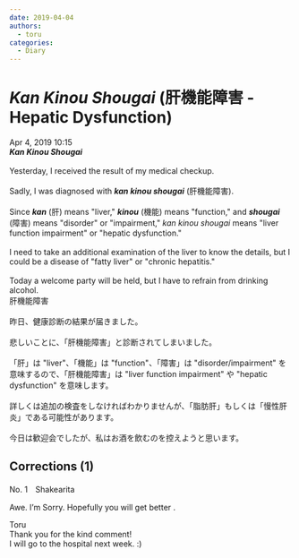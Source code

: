```yaml
---
date: 2019-04-04
authors:
  - toru
categories:
  - Diary
---
```


<h1 id="subject_show"><strong><em>Kan Kinou Shougai</strong></em> (肝機能障害 - Hepatic Dysfunction)</h1>
<div class="date">Apr 4, 2019 10:15</div>
<div id="post"><div id="body_show_ori">
<strong><em>Kan Kinou Shougai</strong></em><br/><br/>Yesterday, I received the result of my medical checkup.<br/><br/>Sadly, I was diagnosed with <strong><em>kan kinou shougai</em></strong> (肝機能障害).<br/><br/>Since <strong><em>kan</em></strong> (肝) means "liver," <strong><em>kinou</em></strong> (機能) means "function," and <strong><em>shougai</em></strong> (障害) means "disorder" or "impairment," <em>kan kinou shougai</em> means "liver function impairment" or "hepatic dysfunction."<br/><br/>I need to take an additional examination of the liver to know the details, but I could be a disease of "fatty liver" or "chronic hepatitis."<br/><br/>Today a welcome party will be held, but I have to refrain from drinking alcohol.
</div></div>

<!-- more -->

<div id="post_ja"><div id="body_show_mo">
肝機能障害<br/><br/>昨日、健康診断の結果が届きました。<br/><br/>悲しいことに、「肝機能障害」と診断されてしまいました。<br/><br/>「肝」は "liver"、「機能」は "function"、「障害」は "disorder/impairment" を意味するので、「肝機能障害」は "liver function impairment" や "hepatic dysfunction" を意味します。<br/><br/>詳しくは追加の検査をしなければわかりませんが、「脂肪肝」もしくは「慢性肝炎」である可能性があります。<br/><br/>今日は歓迎会でしたが、私はお酒を飲むのを控えようと思います。
</div></div>

## Corrections (1)
<div id="block"><div class="first_name"> No. 1　<span class="just_name">Shakearita </span></div><div id="block2">
<p class="comment_small">
 Awe. I’m Sorry. Hopefully you will get better .
</p>

</div><div class="name"><span class="just_name">Toru</span><br>
Thank you for the kind comment!<br/>I will go to the hospital next week. :)
</div>
</div>
